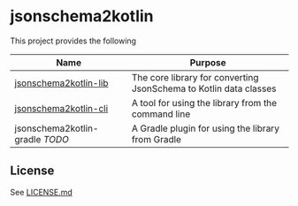 # jsonschema2kotlin

This project provides the following

| Name                                               | Purpose                                                           |
|----------------------------------------------------|-------------------------------------------------------------------|
| [jsonschema2kotlin-lib](jsonschema2kotlin-lib)     | The core library for converting JsonSchema to Kotlin data classes |
| [jsonschema2kotlin-cli](jsonschema2kotlin-cli)     | A tool for using the library from the command line                |
| jsonschema2kotlin-gradle _TODO_                    | A Gradle plugin for using the library from Gradle                 |

## License

See [LICENSE.md](LICENSE.md)